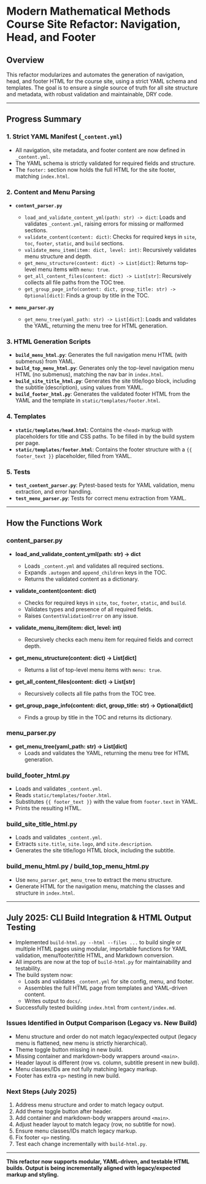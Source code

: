 # Modern Mathematical Methods Course Site Refactor: Navigation, Head, and Footer

## Overview
This refactor modularizes and automates the generation of navigation, head, and footer HTML for the course site, using a strict YAML schema and templates. The goal is to ensure a single source of truth for all site structure and metadata, with robust validation and maintainable, DRY code.

---

## Progress Summary

### 1. Strict YAML Manifest (`_content.yml`)
- All navigation, site metadata, and footer content are now defined in `_content.yml`.
- The YAML schema is strictly validated for required fields and structure.
- The `footer:` section now holds the full HTML for the site footer, matching `index.html`.

### 2. Content and Menu Parsing
- **`content_parser.py`**
  - `load_and_validate_content_yml(path: str) -> dict`: Loads and validates `_content.yml`, raising errors for missing or malformed sections.
  - `validate_content(content: dict)`: Checks for required keys in `site`, `toc`, `footer`, `static`, and `build` sections.
  - `validate_menu_item(item: dict, level: int)`: Recursively validates menu structure and depth.
  - `get_menu_structure(content: dict) -> List[dict]`: Returns top-level menu items with `menu: true`.
  - `get_all_content_files(content: dict) -> List[str]`: Recursively collects all file paths from the TOC tree.
  - `get_group_page_info(content: dict, group_title: str) -> Optional[dict]`: Finds a group by title in the TOC.

- **`menu_parser.py`**
  - `get_menu_tree(yaml_path: str) -> List[dict]`: Loads and validates the YAML, returning the menu tree for HTML generation.

### 3. HTML Generation Scripts
- **`build_menu_html.py`**: Generates the full navigation menu HTML (with submenus) from YAML.
- **`build_top_menu_html.py`**: Generates only the top-level navigation menu HTML (no submenus), matching the nav bar in `index.html`.
- **`build_site_title_html.py`**: Generates the site title/logo block, including the subtitle (description), using values from YAML.
- **`build_footer_html.py`**: Generates the validated footer HTML from the YAML and the template in `static/templates/footer.html`.

### 4. Templates
- **`static/templates/head.html`**: Contains the `<head>` markup with placeholders for title and CSS paths. To be filled in by the build system per page.
- **`static/templates/footer.html`**: Contains the footer structure with a `{{ footer_text }}` placeholder, filled from YAML.

### 5. Tests
- **`test_content_parser.py`**: Pytest-based tests for YAML validation, menu extraction, and error handling.
- **`test_menu_parser.py`**: Tests for correct menu extraction from YAML.

---

## How the Functions Work

### content_parser.py
- **load_and_validate_content_yml(path: str) -> dict**
  - Loads `_content.yml` and validates all required sections.
  - Expands `.autogen` and `append_children` keys in the TOC.
  - Returns the validated content as a dictionary.

- **validate_content(content: dict)**
  - Checks for required keys in `site`, `toc`, `footer`, `static`, and `build`.
  - Validates types and presence of all required fields.
  - Raises `ContentValidationError` on any issue.

- **validate_menu_item(item: dict, level: int)**
  - Recursively checks each menu item for required fields and correct depth.

- **get_menu_structure(content: dict) -> List[dict]**
  - Returns a list of top-level menu items with `menu: true`.

- **get_all_content_files(content: dict) -> List[str]**
  - Recursively collects all file paths from the TOC tree.

- **get_group_page_info(content: dict, group_title: str) -> Optional[dict]**
  - Finds a group by title in the TOC and returns its dictionary.

### menu_parser.py
- **get_menu_tree(yaml_path: str) -> List[dict]**
  - Loads and validates the YAML, returning the menu tree for HTML generation.

### build_footer_html.py
- Loads and validates `_content.yml`.
- Reads `static/templates/footer.html`.
- Substitutes `{{ footer_text }}` with the value from `footer.text` in YAML.
- Prints the resulting HTML.

### build_site_title_html.py
- Loads and validates `_content.yml`.
- Extracts `site.title`, `site.logo`, and `site.description`.
- Generates the site title/logo HTML block, including the subtitle.

### build_menu_html.py / build_top_menu_html.py
- Use `menu_parser.get_menu_tree` to extract the menu structure.
- Generate HTML for the navigation menu, matching the classes and structure in `index.html`.

---


## July 2025: CLI Build Integration & HTML Output Testing

- Implemented `build-html.py --html --files ...` to build single or multiple HTML pages using modular, importable functions for YAML validation, menu/footer/title HTML, and Markdown conversion.
- All imports are now at the top of `build-html.py` for maintainability and testability.
- The build system now:
  - Loads and validates `_content.yml` for site config, menu, and footer.
  - Assembles the full HTML page from templates and YAML-driven content.
  - Writes output to `docs/`.
- Successfully tested building `index.html` from `content/index.md`.

### Issues Identified in Output Comparison (Legacy vs. New Build)
- Menu structure and order do not match legacy/expected output (legacy menu is flattened, new menu is strictly hierarchical).
- Theme toggle button missing in new build.
- Missing container and markdown-body wrappers around `<main>`.
- Header layout is different (row vs. column, subtitle present in new build).
- Menu classes/IDs are not fully matching legacy markup.
- Footer has extra `<p>` nesting in new build.

### Next Steps (July 2025)
1. Address menu structure and order to match legacy output.
2. Add theme toggle button after header.
3. Add container and markdown-body wrappers around `<main>`.
4. Adjust header layout to match legacy (row, no subtitle for now).
5. Ensure menu classes/IDs match legacy markup.
6. Fix footer `<p>` nesting.
7. Test each change incrementally with `build-html.py`.

---

**This refactor now supports modular, YAML-driven, and testable HTML builds. Output is being incrementally aligned with legacy/expected markup and styling.**
